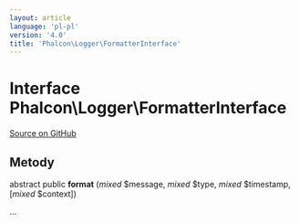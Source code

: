 ```yaml
---
layout: article
language: 'pl-pl'
version: '4.0'
title: 'Phalcon\Logger\FormatterInterface'
---
```


# Interface **Phalcon\Logger\FormatterInterface**

<a href="https://github.com/phalcon/cphalcon/tree/v4.0.0/phalcon/logger/formatterinterface.zep" class="btn btn-default btn-sm">Source on GitHub</a>

## Metody

abstract public **format** (*mixed* $message, *mixed* $type, *mixed* $timestamp, [*mixed* $context])

...